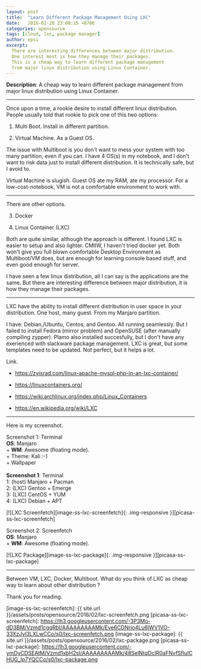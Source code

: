 ```yaml
---
layout: post
title:  "Learn Different Package Management Using LXC"
date:   2016-02-28 23:00:15 +0700
categories: opensource
tags: [cloud, lxc, package manager]
author: epsi
excerpt:
  There are interesting differences between major distribution.
  One interest most is how they manage their packages.
  This is a cheap way to learn different package management 
  from major linux distribution using Linux Container.
---
```


**Description**: A cheap way to learn different package management from major linux distribution using Linux Container.

* * *

Once upon a time, a rookie desire to install different linux distribution. People usually told that rookie to pick one of this two options:

1. Multi Boot. Install in different partition.

2. Virtual Machine. As a Guest OS.

The issue with Multiboot is you don't want to mess your system with too many partition, even if you can. I have 4 OS(s) in my notebook, and I don't want to risk data just to install different distribution. It is technically safe, but I avoid to.

Virtual Machine is slugish. Guest OS ate my RAM, ate my processor. For a low-cost-notebook, VM is not a comfortable environment to work with.

* * *

There are other options.

3. Docker

4. Linux Container (LXC)

Both are quite similar, although the approach is different. I found LXC is easier to setup and also lighter. CMIIW, I haven't tried docker yet. Both won't give you full blown comfortable Desktop Environment as Multiboot/VM does, but are enough for learning console based stuff, and even good enough for server.

I have seen a few linux distribution, all I can say is the applications are the same. But there are interesting difference between major distribution, it is how they manage their packages.

* * *

LXC have the ability to install different distribution in user space in your distribution. One host, many guest. From my Manjaro partition.

I have: Debian,/Ubuntu, Centos, and Gentoo. All running seamlessly. But I failed to install Fedora (mirror problem) and OpenSUSE (after manually compiling zypper). Plamo also installed succesfully, but I don't have any exerienced with slackware package management. LXC is great, but some templates need to be updated. Not perfect, but it helps a lot.

Link.

* <https://zyisrad.com/linux-apache-mysql-php-in-an-lxc-container/>

* <https://linuxcontainers.org/>

* <https://wiki.archlinux.org/index.php/Linux_Containers>

* <https://en.wikipedia.org/wiki/LXC>



* * *

Here is my screenshot.

<div class="sectionbox">
  <div class="sectionbox-heading">
    Screenshot 1: Terminal
  </div>
  <div class="sectionbox-body">
    <div>
<strong>OS</strong>: Manjaro<br/>
+ <strong>WM</strong>: Awesome (floating mode).<br/>
+ Theme: Kali :-)<br/>
+ Wallpaper<br/>
<br/>
<strong>Screenshot 1</strong>: Terminal<br/>
1: (host) Manjaro + Pacman<br/>
2: (LXC) Gentoo + Emerge<br/>
3: (LXC) CentOS + YUM<br/>
4: (LXC) Debian + APT<br/>
    </div>
  </div>
</div>


[![LXC Screenfetch][image-ss-lxc-screenfetch]{: .img-responsive }][picasa-ss-lxc-screenfetch]
<br/>

<div class="sectionbox">
  <div class="sectionbox-heading">
    Screenshot 2: Screenfetch
  </div>
  <div class="sectionbox-body">
    <div>
<strong>OS</strong>: Manjaro<br/>
+ <strong>WM</strong>: Awesome (floating mode).<br/>
    </div>
  </div>
</div>

[![LXC Package][image-ss-lxc-package]{: .img-responsive }][picasa-ss-lxc-package]
<br/>

* * *

Between VM, LXC, Docker, Multiboot.
What do you think of LXC as cheap way to learn about other distribution ?

Thank you for reading.


[image-ss-lxc-screenfetch]: {{ site.url }}/assets/posts/opensource/2016/02/lxc-screenfetch.png
[picasa-ss-lxc-screenfetch]: https://lh3.googleusercontent.com/-3P3Mo-dD3BM/Vzmd1cgqRbI/AAAAAAAAAMk/Eve6CDNrio4Lu6IWV1VO-33XzJyl3LXLwCCo/s0/lxc-screenfetch.png
[image-ss-lxc-package]: {{ site.url }}/assets/posts/opensource/2016/02/lxc-package.png
[picasa-ss-lxc-package]: https://lh3.googleusercontent.com/-ymDyCDSEAtM/Vzmd1xbH2sI/AAAAAAAAAMk/48SelNtqDcIR0aFNvfSfluICHUG_lp7YQCCo/s0/lxc-package.png

